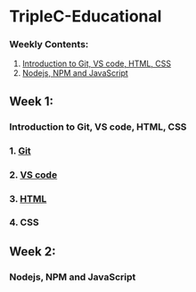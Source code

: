 # TripleC-Educational

### Weekly Contents:
1. [Introduction to Git, VS code, HTML, CSS](#week-1)
2. [Nodejs, NPM and JavaScript](#week-2)

## Week 1:
### Introduction to Git, VS code, HTML, CSS
### 1. [Git](Git.md)
### 2. [VS code](vscode.md)
### 3. [HTML](html.md)
### 4. CSS

## Week 2:
### Nodejs, NPM and JavaScript

